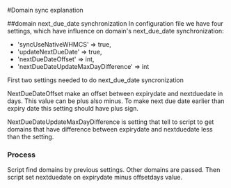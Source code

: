 #Domain sync explanation

##domain next_due_date synchronization
In configuration file we have four settings,
which have influence on domain's next_due_date synchronization:
 - 'syncUseNativeWHMCS' => true,
 - 'updateNextDueDate'  => true,
 - 'nextDueDateOffset'  => int,
 - 'nextDueDateUpdateMaxDayDifference' => int

First two settings needed to do next_due_date syncronization

NextDueDateOffset make an offset between expirydate and nextduedate in days.
This value can be plus also minus.
To make next due date earlier than expiry date this setting should have plus sign.

NextDueDateUpdateMaxDayDifference is setting that tell to script to get domains that have difference 
between expirydate and nextduedate less than the setting.

### Process

Script find domains by previous settings. Other domains are passed.
Then script set nextduedate on expirydate minus offsetdays value.